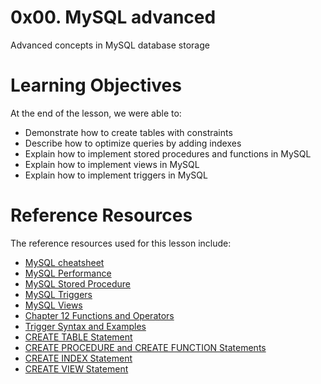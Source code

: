 # 0x00. MySQL advanced
Advanced concepts in MySQL database storage

# Learning Objectives
At the end of the lesson, we were able to:

- Demonstrate how to create tables with constraints
- Describe how to optimize queries by adding indexes
- Explain how to implement stored procedures and functions in MySQL
- Explain how to implement views in MySQL
- Explain how to implement triggers in MySQL

# Reference Resources
The reference resources used for this lesson include:
- [ MySQL cheatsheet ](https://devhints.io/mysql)
- [MySQL Performance](https://www.liquidweb.com/blog/mysql-optimization-how-to-leverage-mysql-database-indexing/)
- [MySQL Stored Procedure](https://www.w3resource.com/mysql/mysql-procedure.php)
- [MySQL Triggers](https://www.w3resource.com/mysql/mysql-triggers.php)
- [MySQL Views](https://www.w3resource.com/mysql/mysql-views.php)
- [Chapter 12 Functions and Operators](https://dev.mysql.com/doc/refman/5.7/en/functions.html)
- [Trigger Syntax and Examples](https://dev.mysql.com/doc/refman/5.7/en/trigger-syntax.html)
- [CREATE TABLE Statement](https://dev.mysql.com/doc/refman/5.7/en/create-table.html)
- [CREATE PROCEDURE and CREATE FUNCTION Statements](https://dev.mysql.com/doc/refman/5.7/en/create-procedure.html)
- [CREATE INDEX Statement](https://dev.mysql.com/doc/refman/5.7/en/create-index.html)
- [CREATE VIEW Statement](https://dev.mysql.com/doc/refman/5.7/en/create-view.html)